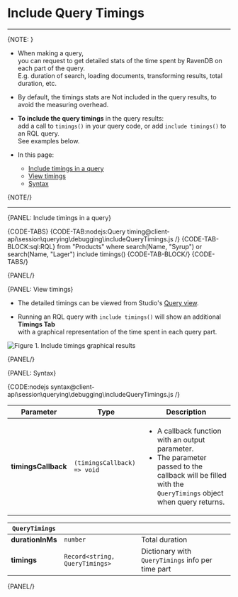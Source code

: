 # Include Query Timings

---

{NOTE: }

* When making a query,  
  you can request to get detailed stats of the time spent by RavenDB on each part of the query.  
  E.g. duration of search, loading documents, transforming results, total duration, etc.

* By default, the timings stats are Not included in the query results, to avoid the measuring overhead.

* **To include the query timings** in the query results:  
  add a call to `timings()` in your query code, or add `include timings()` to an RQL query.  
  See examples below.

* In this page:
    * [Include timings in a query](../../../../client-api/session/querying/debugging/query-timings#include-timings-in-a-query)
    * [View timings](../../../../client-api/session/querying/debugging/query-timings#view-timings)
    * [Syntax](../../../../client-api/session/querying/debugging/query-timings#syntax)

{NOTE/}

---

{PANEL: Include timings in a query}

{CODE-TABS}
{CODE-TAB:nodejs:Query timing@client-api\session\querying\debugging\includeQueryTimings.js /}
{CODE-TAB-BLOCK:sql:RQL}
from "Products"
where search(Name, "Syrup") or search(Name, "Lager")
include timings()
{CODE-TAB-BLOCK/}
{CODE-TABS/}

{PANEL/}

{PANEL: View timings}

* The detailed timings can be viewed from Studio's [Query view](../../../../studio/database/queries/query-view).

* Running an RQL query with `include timings()` will show an additional **Timings Tab**  
  with a graphical representation of the time spent in each query part.

![Figure 1. Include timings graphical results](images/include-timings.png "Include timings results")

{PANEL/}

{PANEL: Syntax}

{CODE:nodejs syntax@client-api\session\querying\debugging\includeQueryTimings.js /}

| Parameter           | Type                        | Description                                                                                                                                                                    |
|---------------------|-----------------------------|--------------------------------------------------------------------------------------------------------------------------------------------------------------------------------|
| **timingsCallback** | `(timingsCallback) => void` | <ul><li>A callback function with an output parameter.</li><li>The parameter passed to the callback will be filled with the `QueryTimings` object when query returns.</li></ul> |

| `QueryTimings`   |                                |                                                   |
|------------------|--------------------------------|---------------------------------------------------|
| **durationInMs** | `number`                       | Total duration                                    |
| **timings**      | `Record<string, QueryTimings>` | Dictionary with `QueryTimings` info per time part |

{PANEL/}

